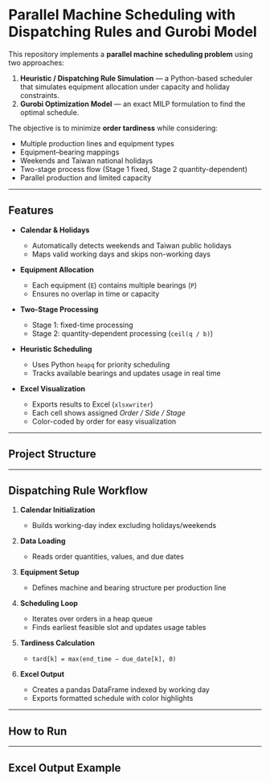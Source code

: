 # Parallel Machine Scheduling with Dispatching Rules and Gurobi Model

This repository implements a **parallel machine scheduling problem** using two approaches:

1. **Heuristic / Dispatching Rule Simulation** — a Python-based scheduler that simulates equipment allocation under capacity and holiday constraints.  
2. **Gurobi Optimization Model** — an exact MILP formulation to find the optimal schedule.

The objective is to minimize **order tardiness** while considering:
- Multiple production lines and equipment types  
- Equipment–bearing mappings  
- Weekends and Taiwan national holidays  
- Two-stage process flow (Stage 1 fixed, Stage 2 quantity-dependent)  
- Parallel production and limited capacity  

---

## Features

- **Calendar & Holidays**
  - Automatically detects weekends and Taiwan public holidays  
  - Maps valid working days and skips non-working days  

- **Equipment Allocation**
  - Each equipment (`E`) contains multiple bearings (`P`)  
  - Ensures no overlap in time or capacity  

- **Two-Stage Processing**
  - Stage 1: fixed-time processing  
  - Stage 2: quantity-dependent processing (`ceil(q / b)`)  

- **Heuristic Scheduling**
  - Uses Python `heapq` for priority scheduling  
  - Tracks available bearings and updates usage in real time  

- **Excel Visualization**
  - Exports results to Excel (`xlsxwriter`)  
  - Each cell shows assigned *Order / Side / Stage*  
  - Color-coded by order for easy visualization  

---

## Project Structure


---


## Dispatching Rule Workflow

1. **Calendar Initialization**
   - Builds working-day index excluding holidays/weekends  

2. **Data Loading**
   - Reads order quantities, values, and due dates  

3. **Equipment Setup**
   - Defines machine and bearing structure per production line  

4. **Scheduling Loop**
   - Iterates over orders in a heap queue  
   - Finds earliest feasible slot and updates usage tables  

5. **Tardiness Calculation**
   - `tard[k] = max(end_time − due_date[k], 0)`  

6. **Excel Output**
   - Creates a pandas DataFrame indexed by working day  
   - Exports formatted schedule with color highlights  

---

## How to Run 

---

## Excel Output Example